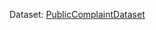 Dataset: [PublicComplaintDataset](https://drive.google.com/drive/folders/1K3b8LGUuv7KCFG5oGit8JtJ1bfobCOBh)
